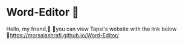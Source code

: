 # Word-Editor 📑
Hello, my friend,🙂
📍you can view Tapsi's website with the link below
🔗https://morsalashrafi.github.io/Word-Editor/
